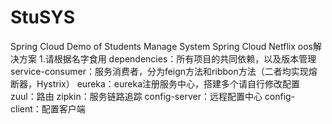 # StuSYS
Spring Cloud Demo of Students Manage System
Spring Cloud Netflix oos解决方案
1.请根据名字食用
  dependencies：所有项目的共同依赖，以及版本管理
  service-consumer：服务消费者，分为feign方法和ribbon方法（二者均实现熔断器，Hystrix）
  eureka：eureka注册服务中心，搭建多个请自行修改配置
  zuul：路由
  zipkin：服务链路追踪
  config-server：远程配置中心
  config-client：配置客户端
  
